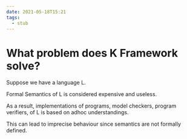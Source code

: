 ```yaml
---
date: 2021-05-18T15:21
tags: 
  - stub
---
```


# What problem does K Framework solve?

Suppose we have a language L.

Formal Semantics of L is considered expensive and useless.

As a result, implementations of programs, model checkers, program verifiers, of L is based on adhoc understandings.

This can lead to imprecise behaviour since semantics are not formally defined.

